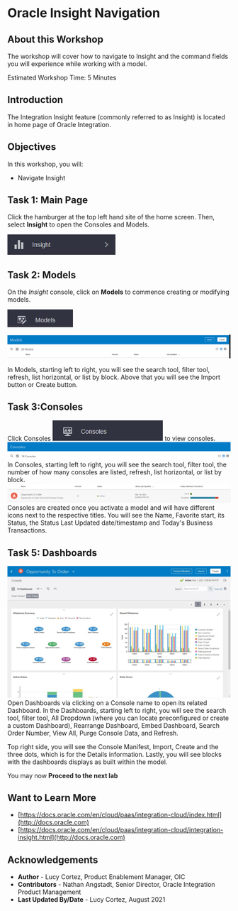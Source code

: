 # Oracle Insight Navigation

## About this Workshop

The workshop will cover how to navigate to Insight and the command fields you will experience while working with a model.

Estimated Workshop Time: 5 Minutes

## Introduction

The Integration Insight feature (commonly referred to as Insight) is located in home page of Oracle Integration.

## Objectives

In this workshop, you will:

* Navigate Insight

## Task 1: Main Page
Click the hamburger at the top left hand site of the home screen. Then, select **Insight** to open the Consoles and Models.

![Open Insight](./images/insight.jpg)

## Task 2: Models
On the *Insight* console, click on **Models** to commence creating or modifying models.

![Open Insight Models](./images/models.jpg) 

![modelpage](./images/modelpage.jpg " ")

In Models, starting left to right, you will see the search tool, filter tool, refresh, list horizontal, or list by block. Above that you will see the Import button or Create button.

## Task 3:Consoles
Click Consoles ![console](./images/console.jpg " ") to view consoles. 
![consolepage](./images/consolepage.jpg " ")
In Consoles, starting left to right, you will see the search tool, filter tool, the number of how many consoles are listed, refresh, list horizontal, or list by block. 
![consolepage2](./images/consolepage2.jpg " ")
Consoles are created once you activate a model and will have different icons next to the respective titles. You will see the Name, Favorite start, its Status, the Status Last Updated date/timestamp and Today's Business Transactions.

## Task 5: Dashboards
![Dashboards](./images/feb2021-opp-order-console.jpg " ") <br />
Open Dashboards via clicking on a Console name to open its related Dashboard. 
In the Dashboards, starting left to right, you will see the search tool, filter tool, All Dropdown (where you can locate preconfigured or create a custom Dashboard), Rearrange Dashboard, Embed Dashboard, Search Order Number, View All, Purge Console Data, and Refresh. 

Top right side, you will see the Console Manifest, Import, Create and the three dots, which is for the Details information. Lastly, you will see blocks with the dashboards displays as built within the model.   

You may now **Proceed to the next lab**

## Want to Learn More

* [https://docs.oracle.com/en/cloud/paas/integration-cloud/index.html](http://docs.oracle.com)
* [https://docs.oracle.com/en/cloud/paas/integration-cloud/integration-insight.html](http://docs.oracle.com)

## Acknowledgements
* **Author** - Lucy Cortez, Product Enablement Manager, OIC
* **Contributors** -  Nathan Angstadt, Senior Director, Oracle Integration Product Management
* **Last Updated By/Date** - Lucy Cortez, August 2021
